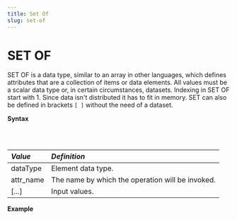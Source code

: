 ```yaml
---
title: Set Of
slug: set-of
---
```


# SET OF

SET OF is a data type, similar to an array in other languages, which defines attributes that are a collection of items or data elements. All values must be a scalar data type or, in certain circumstances, datasets. Indexing in SET OF start with 1. Since data isn't distributed it has to fit in memory. SET can also be defined in brackets `[ ]` without the need of a dataset.

**Syntax**
<pre>
    <EclCode 
    code="SET OF <dataType> attr_name := [elem1, elem2, ... elemN]">
    </EclCode>
</pre>

| _Value_ | _Definition_ |
| :- | :- |
| dataType | Element data type. |
| attr_name | The name by which the operation will be invoked. |
| [...] | Input values. |

**Example**
<pre>
    <EclCode
    id="SetOfExample"
    tryMe="SetOfExample"
    code="/*SET OF Example:*/

    /*
    SET OF Example:
    Showing different examples of SET OF.
    */

    SET OF INTEGER IntSet := [1,3,3,5];
    OUTPUT(IntSet, NAMED('IntSet'));

    SET OF DECIMAL3_1 DecSet := [12, 12.1, 90.7, 90];
    OUTPUT(DecSet, NAMED('DecSet'));">
    </EclCode>
</pre>